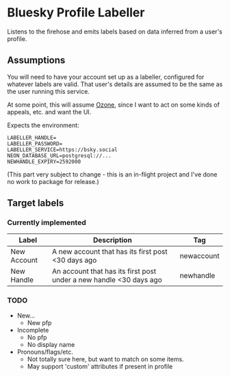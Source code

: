 # Bluesky Profile Labeller

Listens to the firehose and emits labels based on data inferred from a user's profile.

## Assumptions

You will need to have your account set up as a labeller, configured for whatever labels are valid. That user's details are assumed to be the same as the user running this service.

At some point, this will assume [Ozone](https://github.com/bluesky-social/ozone), since I want to act on some kinds of appeals, etc. and want the UI.

Expects the environment:

```shell
LABELLER_HANDLE=
LABELLER_PASSWORD=
LABELLER_SERVICE=https://bsky.social
NEON_DATABASE_URL=postgresql://...
NEWHANDLE_EXPIRY=2592000
```

(This part very subject to change - this is an in-flight project and I've done no work to package for release.)

## Target labels

### Currently implemented

| Label       | Description                                                        | Tag        |
| ----------- | ------------------------------------------------------------------ | ---------- |
| New Account | A new account that has its first post <30 days ago                 | newaccount |
| New Handle  | An account that has its first post under a new handle <30 days ago | newhandle  |

### TODO

- New...
  - New pfp
- Incomplete
  - No pfp
  - No display name
- Pronouns/flags/etc.
  - Not totally sure here, but want to match on some items.
  - May support 'custom' attributes if present in profile
